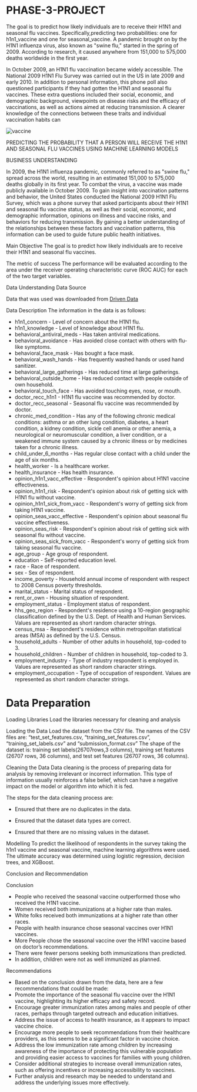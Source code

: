 # PHASE-3-PROJECT
The goal is to predict how likely individuals are to receive their H1N1 and seasonal flu vaccines. 
Specifically,predicting two probabilities: one for h1n1_vaccine and one for seasonal_vaccine.
A pandemic brought on by the H1N1 influenza virus, also known as "swine flu," started in the spring of 2009. According to research, it caused anywhere from 151,000 to 575,000 deaths worldwide in the first year.

In October 2009, an H1N1 flu vaccination became widely accessible. The National 2009 H1N1 Flu Survey was carried out in the US in late 2009 and early 2010. In addition to personal information, this phone poll also questioned participants if they had gotten the H1N1 and seasonal flu vaccines. These extra questions included their social, economic, and demographic background, viewpoints on disease risks and the efficacy of vaccinations, as well as actions aimed at reducing transmission. A clearer knowledge of the connections between these traits and individual vaccination habits can

![vaccine](https://user-images.githubusercontent.com/22881701/218325070-031d25c5-359c-4aa0-bdb4-b4ea5097857a.jpg)

PREDICTING THE PROBABILITY THAT A PERSON WILL RECEIVE THE H1N1 AND SEASONAL FLU VACCINES USING MACHINE LEARNING MODELS

BUSINESS UNDERSTANDING

In 2009, the H1N1 influenza pandemic, commonly referred to as "swine flu," spread across the world, resulting in an estimated 151,000 to 575,000 deaths globally in its first year. To combat the virus, a vaccine was made publicly available in October 2009. To gain insight into vaccination patterns and behavior, the United States conducted the National 2009 H1N1 Flu Survey, which was a phone survey that asked participants about their H1N1 and seasonal flu vaccine status, as well as their social, economic, and demographic information, opinions on illness and vaccine risks, and behaviors for reducing transmission. By gaining a better understanding of the relationships between these factors and vaccination patterns, this information can be used to guide future public health initiatives.



Main Objective 
The goal is to predict how likely individuals are to receive their H1N1 and seasonal flu vaccines. 

The metric of success
The performance will be evaluated according to the area under the receiver operating characteristic curve (ROC AUC) for each of the two target variables.


Data Understanding
Data Source

Data that was used was downloaded from  [Driven Data](https://www.drivendata.org/competitions/66/flu-shot-learning/page/210/)


Data Description
The information in the data is as follows:
* h1n1_concern - Level of concern about the H1N1 flu.
* h1n1_knowledge - Level of knowledge about H1N1 flu.
* behavioral_antiviral_meds - Has taken antiviral medications. 
* behavioral_avoidance - Has avoided close contact with others with flu-like symptoms. 
* behavioral_face_mask - Has bought a face mask. 
* behavioral_wash_hands - Has frequently washed hands or used hand sanitizer. 
* behavioral_large_gatherings - Has reduced time at large gatherings. 
* behavioral_outside_home - Has reduced contact with people outside of own household. 
* behavioral_touch_face - Has avoided touching eyes, nose, or mouth. 
* doctor_recc_h1n1 - H1N1 flu vaccine was recommended by doctor.
* doctor_recc_seasonal - Seasonal flu vaccine was recommended by doctor. 
* chronic_med_condition - Has any of the following chronic medical conditions: asthma or an other lung condition, diabetes, a heart condition, a kidney condition, sickle cell anemia or other anemia, a neurological or neuromuscular condition, a liver condition, or a weakened immune system caused by a chronic illness or by medicines taken for a chronic illness. 
* child_under_6_months - Has regular close contact with a child under the age of six months. 
* health_worker - Is a healthcare worker. 
* health_insurance - Has health insurance. 
* opinion_h1n1_vacc_effective - Respondent's opinion about H1N1 vaccine effectiveness.
* opinion_h1n1_risk - Respondent's opinion about risk of getting sick with H1N1 flu without vaccine.
* opinion_h1n1_sick_from_vacc - Respondent's worry of getting sick from taking H1N1 vaccine.
* opinion_seas_vacc_effective - Respondent's opinion about seasonal flu vaccine effectiveness.
* opinion_seas_risk - Respondent's opinion about risk of getting sick with seasonal flu without vaccine.
* opinion_seas_sick_from_vacc - Respondent's worry of getting sick from taking seasonal flu vaccine.
* age_group - Age group of respondent.
* education - Self-reported education level.
* race - Race of respondent.
* sex - Sex of respondent.
* income_poverty - Household annual income of respondent with respect to 2008 Census poverty thresholds.
* marital_status - Marital status of respondent.
* rent_or_own - Housing situation of respondent.
* employment_status - Employment status of respondent.
* hhs_geo_region - Respondent's residence using a 10-region geographic classification defined by the U.S. Dept. of Health and Human Services. Values are represented as short random character strings.
* census_msa - Respondent's residence within metropolitan statistical areas (MSA) as defined by the U.S. Census.
* household_adults - Number of other adults in household, top-coded to 3.
* household_children - Number of children in household, top-coded to 3.
* employment_industry - Type of industry respondent is employed in. Values are represented as short random character strings.
* employment_occupation - Type of occupation of respondent. Values are represented as short random character strings.



# Data Preparation

Loading Libraries
Load the libraries necessary for cleaning and analysis

Loading the Data
Load the dataset from the CSV file. The names of the CSV files are: “test_set_features.csv, “training_set_features.csv”, “training_set_labels.csv” and “submission_format.csv”
The shape of the dataset is: training set labels(26707rows,3 columns), training set features (26707 rows, 36 columns), and test set features (26707 rows, 36 columns). 

Cleaning the Data
Data cleaning is the process of preparing data for analysis by removing irrelevant or incorrect information. This type of information usually reinforces a false belief, which can have a negative impact on the model or algorithm into which it is fed.


The steps for the data cleaning process are:

* Ensured that there are no duplicates in the data.

* Ensured that the dataset data types are correct.

* Ensured that there are no missing values in the dataset.


Modelling
To predict the likelihood of respondents in the survey taking the h1n1 vaccine and seasonal vaccine, machine learning algorithms were used.
The ultimate accuracy was determined using logistic regression, decision trees, and XGBoost.






Conclusion and Recommendation 

Conclusion

* People who received the seasonal vaccine outperformed those who received the H1N1 vaccine.
* Women received both immunizations at a higher rate than males.
* White folks received both immunizations at a higher rate than other races.
* People with health insurance chose seasonal vaccines over H1N1 vaccines.
* More People chose the seasonal vaccine over the H1N1 vaccine based on doctor’s recommendations.
* There were fewer persons seeking both immunizations than predicted.
* In addition, children were not as well immunized as planned.

Recommendations 
* Based on the conclusion drawn from the data, here are a few recommendations that could be made:
* Promote the importance of the seasonal flu vaccine over the H1N1 vaccine, highlighting its higher efficacy and safety record.
* Encourage greater immunization rates among males and people of other races, perhaps through targeted outreach and education initiatives.
* Address the issue of access to health insurance, as it appears to impact vaccine choice.
* Encourage more people to seek recommendations from their healthcare providers, as this seems to be a significant factor in vaccine choice.
* Address the low immunization rate among children by increasing awareness of the importance of protecting this vulnerable population and providing easier access to vaccines for families with young children.
* Consider additional strategies to increase overall immunization rates, such as offering incentives or increasing accessibility to vaccines.
* Further analysis and research may be needed to understand and address the underlying issues more effectively.





